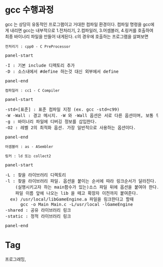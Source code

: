 gcc 수행과정
==========

gcc 는 상당히 유동적인 프로그램이고 거대한 컴파일 환경이다. 컴파일 명령을 gcc에게 내리면 gcc는 내부적으로 1.전처리기, 2.컴파일러, 3.어셈블러, 4.링커를 호출하여 최종 바이너리 파일을 만들어 내게된다. c의 경우에 호출하는 프로그램을 살펴보면

``전처리기 : cpp0 - C PreProcessor``
<pre>panel-start</pre>
<pre>
-I : 기본 include 디렉토리 추가
-D : 소스내에서 #define 하는것 대신 외부에서 define
</pre>
<pre>panel-end</pre>

``컴파일러 : cc1 - C Compiler``
<pre>panel-start</pre>
<pre>
-std=[표준] : 표준 컴파일 지정 (ex. gcc -std=c99)
-W -Wall : 경고 메시지. -W 와 -Wall 옵션은 서로 다른 옵션이며, 보통 두 옵션을 모두 사용한다.
-g : 바이너리 파일에 디버깅 정보를 삽입한다.
-O2 : 레벨 2의 최적화 옵션. 가장 일반적으로 사용하는 옵션이다.
</pre>
<pre>panel-end</pre>

``어셈블러 : as - ASembler``

``링커 : ld 또는 collect2``
<pre>panel-start</pre>
<pre>
-L : 찾을 라이브러리 디렉토리
-l : 찾을 라이브러리 파일. 옵션을 붙이는 순서에 따라 링크순서가 달라진다.
    (실행시키고자 하는 main함수가 있는)소스 파일 뒤에 옵션을 붙여야 한다.
    파일 이름 앞에 나오는 lib 을 떼고 확장자 이전까지 붙여준다.
  ex) /usr/local/libGameEngine.a 파일을 링크한다고 할때
      gcc -o Main Main.c -L/usr/local -lGameEngine
-shared : 공유 라이브러리 링크
-static : 정적 라이브러리 링크
</pre>
<pre>panel-end</pre>

Tag
====
프로그래밍,